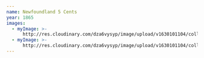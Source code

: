 ```yaml
---
name: Newfoundland 5 Cents
year: 1865
images:
  - myImage: >-
      http://res.cloudinary.com/dza6vysyp/image/upload/v1630101104/collection/coins/1865-newfoundland-5-cents/37D41946-41D3-426F-A675-F9BB915B352F_1_105_c_adobespark_spl5jl.png
  - myImage: >-
      http://res.cloudinary.com/dza6vysyp/image/upload/v1630101104/collection/coins/1865-newfoundland-5-cents/A89EF1C3-583A-4632-8C82-B40B8B0B9F52_1_105_c_adobespark_nd6zuu.png
---
```


